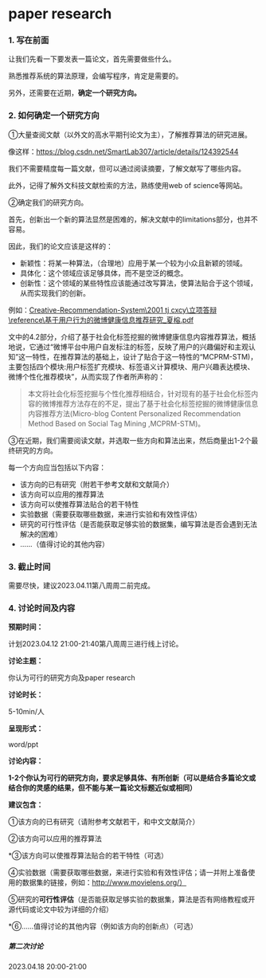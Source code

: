 # paper research

### 1. 写在前面

让我们先看一下要发表一篇论文，首先需要做些什么。

熟悉推荐系统的算法原理，会编写程序，肯定是需要的。

另外，还需要在近期，**确定一个研究方向。**

### 2. 如何确定一个研究方向

①大量查阅文献（以外文的高水平期刊论文为主），了解推荐算法的研究进展。

像这样：https://blog.csdn.net/SmartLab307/article/details/124392544

我们不需要精度每一篇文献，但可以通过阅读摘要，了解文献写了哪些内容。

此外，记得了解外文科技文献检索的方法，熟练使用web of science等网站。

②确定我们的研究方向。

首先，创新出一个新的算法显然是困难的，解决文献中的limitations部分，也并不容易。

因此，我们的论文应该是这样的：

- 新颖性：将某一种算法，（合理地）应用于某一个较为小众且新颖的领域。
- 具体化：这个领域应该足够具体，而不是空泛的概念。
- 创新性：这个领域的某些特性应该能通过改写算法，使算法贴合于这个领域，从而实现我们的创新。

例如：[Creative-Recommendation-System\2001 tj cxcy\立项答辩\reference\基于用户行为的微博健康信息推荐研究_夏榕.pdf](https://github.com/ChestnutSilver/Creative-Recommendation-System/blob/main/2001%20tj%20cxcy/%E7%AB%8B%E9%A1%B9%E7%AD%94%E8%BE%A9/reference/%E5%9F%BA%E4%BA%8E%E7%94%A8%E6%88%B7%E8%A1%8C%E4%B8%BA%E7%9A%84%E5%BE%AE%E5%8D%9A%E5%81%A5%E5%BA%B7%E4%BF%A1%E6%81%AF%E6%8E%A8%E8%8D%90%E7%A0%94%E7%A9%B6_%E5%A4%8F%E6%A6%95.pdf)

文中的4.2部分，介绍了基于社会化标签挖掘的微博健康信息内容推荐算法，概括地说，它通过“微博平台中用户自发标注的标签，反映了用户的兴趣偏好和主观认知”这一特性，在推荐算法的基础上，设计了贴合于这一特性的“MCPRM-STM)，主要包括四个模块:用户标签扩充模块、标签语义计算模块、用户兴趣表达模块、微博个性化推荐模块”，从而实现了作者所声称的：

> 本文将社会化标签挖掘与个性化推荐相结合，针对现有的基于社会化标签内容的微博推荐方法存在的不足，提出了基于社会化标签挖掘的微博健康信息内容推荐方法(Micro-blog Content Personalized Recommendation Method Based on Social Tag Mining ,MCPRM-STM)。

③在近期，我们需要阅读文献，并选取一些方向和算法出来，然后商量出1-2个最终研究的方向。

每一个方向应当包括以下内容：

- 该方向的已有研究（附若干参考文献和文献简介）
- 该方向可以应用的推荐算法
- 该方向可以使推荐算法贴合的若干特性
- 实验数据（需要获取哪些数据，来进行实验和有效性评估）
- 研究的可行性评估（是否能获取足够实验的数据集，编写算法是否会遇到无法解决的困难）
- ……（值得讨论的其他内容）

### 3. 截止时间

需要尽快，建议2023.04.11第八周周二前完成。

### 4. 讨论时间及内容

**预期时间：**

计划2023.04.12 21:00-21:40第八周周三进行线上讨论。

**讨论主题：**

你认为可行的研究方向及paper research

**讨论时长：**

5-10min/人

**呈现形式：**

word/ppt

**讨论内容：**

**1-2个你认为可行的研究方向，要求足够具体、有所创新（可以是结合多篇论文或结合你的灵感的结果，但不能与某一篇论文标题近似或相同）**

**建议包含：**

①该方向的已有研究（请附参考文献若干，和中文文献简介）

②该方向可以应用的推荐算法

*③该方向可以使推荐算法贴合的若干特性（可选）

④实验数据（需要获取哪些数据，来进行实验和有效性评估；请一并附上准备使用的数据集的链接，例如：http://www.movielens.org/）

⑤研究的**可行性评估**（是否能获取足够实验的数据集，算法是否有网络教程或开源代码或论文中较为详细的介绍）

*⑥……值得讨论的其他内容（例如该方向的创新点）（可选）



##### 第二次讨论

2023.04.18 20:00-21:00